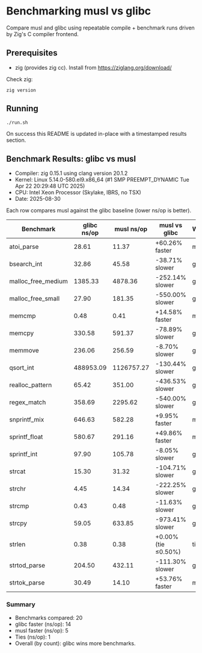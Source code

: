 # Benchmarking musl vs glibc

Compare musl and glibc using repeatable compile + benchmark runs driven by Zig's C compiler frontend.

## Prerequisites

- zig (provides zig cc). Install from https://ziglang.org/download/

Check zig:

```
zig version
```

## Running

```
./run.sh
```

On success this README is updated in-place with a timestamped results section.

## Benchmark Results: glibc vs musl

- Compiler: zig 0.15.1 using clang version 20.1.2
- Kernel: Linux 5.14.0-580.el9.x86_64 (#1 SMP PREEMPT_DYNAMIC Tue Apr 22 20:29:48 UTC 2025)
- CPU: Intel Xeon Processor (Skylake, IBRS, no TSX)
- Date: 2025-08-30

Each row compares musl against the glibc baseline (lower ns/op is better).

| Benchmark          | glibc ns/op | musl ns/op | musl vs glibc       | Winner |
| ------------------ | ----------- | ---------- | ------------------- | ------ |
| atoi_parse         | 28.61       | 11.37      | +60.26% faster      | musl   |
| bsearch_int        | 32.86       | 45.58      | -38.71% slower      | glibc  |
| malloc_free_medium | 1385.33     | 4878.36    | -252.14% slower     | glibc  |
| malloc_free_small  | 27.90       | 181.35     | -550.00% slower     | glibc  |
| memcmp             | 0.48        | 0.41       | +14.58% faster      | musl   |
| memcpy             | 330.58      | 591.37     | -78.89% slower      | glibc  |
| memmove            | 236.06      | 256.59     | -8.70% slower       | glibc  |
| qsort_int          | 488953.09   | 1126757.27 | -130.44% slower     | glibc  |
| realloc_pattern    | 65.42       | 351.00     | -436.53% slower     | glibc  |
| regex_match        | 358.69      | 2295.62    | -540.00% slower     | glibc  |
| snprintf_mix       | 646.63      | 582.28     | +9.95% faster       | musl   |
| sprintf_float      | 580.67      | 291.16     | +49.86% faster      | musl   |
| sprintf_int        | 97.90       | 105.78     | -8.05% slower       | glibc  |
| strcat             | 15.30       | 31.32      | -104.71% slower     | glibc  |
| strchr             | 4.45        | 14.34      | -222.25% slower     | glibc  |
| strcmp             | 0.43        | 0.48       | -11.63% slower      | glibc  |
| strcpy             | 59.05       | 633.85     | -973.41% slower     | glibc  |
| strlen             | 0.38        | 0.38       | +0.00% (tie ≤0.50%) | tie    |
| strtod_parse       | 204.50      | 432.11     | -111.30% slower     | glibc  |
| strtok_parse       | 30.49       | 14.10      | +53.76% faster      | musl   |

### Summary

- Benchmarks compared: 20
- glibc faster (ns/op): 14
- musl faster (ns/op): 5
- Ties (ns/op): 1
- Overall (by count): glibc wins more benchmarks.
